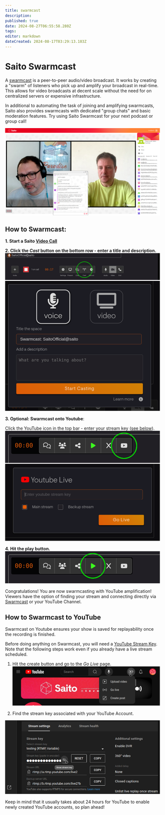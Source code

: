 ```yaml
---
title: swarmcast
description: 
published: true
date: 2024-08-27T06:55:58.280Z
tags: 
editor: markdown
dateCreated: 2024-08-17T03:29:13.103Z
---
```


# Saito Swarmcast

A [swarmcast](https://saito.io/swarmcast) is a peer-to-peer audio/video broadcast. It works by creating a "swarm" of listeners who pick up and amplify your broadcast in real-time. This allows for video broadcasts at decent scale without the need for on centralized servers or expensive infrastructure.

In additional to automating the task of joining and amplifying swarmcasts, Saito also provides swarmcasts with dedicated "group chats" and basic moderation features. Try using Saito Swarmcast for your next podcast or group call!

![swarmcast-chat.png](/swarmcast-chat.png)

## How to Swarmcast:

**1. Start a Saito [Video Call](https://saito.io/videocall/)**

**2. Click the *Cast* button on the bottom row - enter a title and description.**
![step1-cast-circle.png](/step1-cast-circle.png)
![step2-namecast.png](/step2-namecast.png)


**3. Optional: Swarmcast onto Youtube**:

Click the YouTube icon in the top bar - enter your stream key (<a href="yt">see below</a>).
![step3-youtube-button-circled.png](/step3-youtube-button-circled.png)
![step4-enterkey.png](/step4-enterkey.png)

**4. Hit the play button.**
![step3-youtube-button-circle-start.png](/step3-youtube-button-circle-start.png)

Congratulations! You are now swarmcasting with YouTube amplification! Viewers have the option of finding your stream and connecting directly via [Swarmcast](https://saito.io/swarmcast) or your YouTube Channel. 


## <div id="yt"> How to Swarmcast to YouTube </div>

Swarmcast on Youtube ensures your show is saved for replayability once the recording is finished.

Before doing anything on Swarmcast, you will need a [YouTube Stream Key](https://support.google.com/youtube/answer/9854503?hl=en#zippy=%2Cstream-key). Note that the following steps work even if you already have a live stream scheduled.

1. Hit the create button and go to the *Go Live* page.
![yt-stream-key.png](/yt-stream-key.png)

2. Find the stream key associated with your YouTube Account.

![step2-streamkey.png](/step2-streamkey.png)


Keep in mind that it usually takes about 24 hours for YouTube to enable newly created YouTube accounts, so plan ahead!

